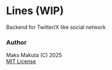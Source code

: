 # Lines (WIP)

 Backend for Twitter/X like social network
 
### Author
 Maks Makuta (C) 2025  
 [MIT License](license.md)

